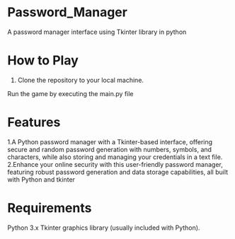 # Password_Manager
A password manager interface using Tkinter library in python  

# How to Play

1. Clone the repository to your local machine.

  Run the game by executing the main.py file

# Features

1.A Python password manager with a Tkinter-based interface, offering secure and random password generation with numbers, symbols, and characters, while also storing and managing your credentials in a text file.
2.Enhance your online security with this user-friendly password manager, featuring robust password generation and data storage capabilities, all built with Python and tkinter

# Requirements

Python 3.x
Tkinter graphics library (usually included with Python).
